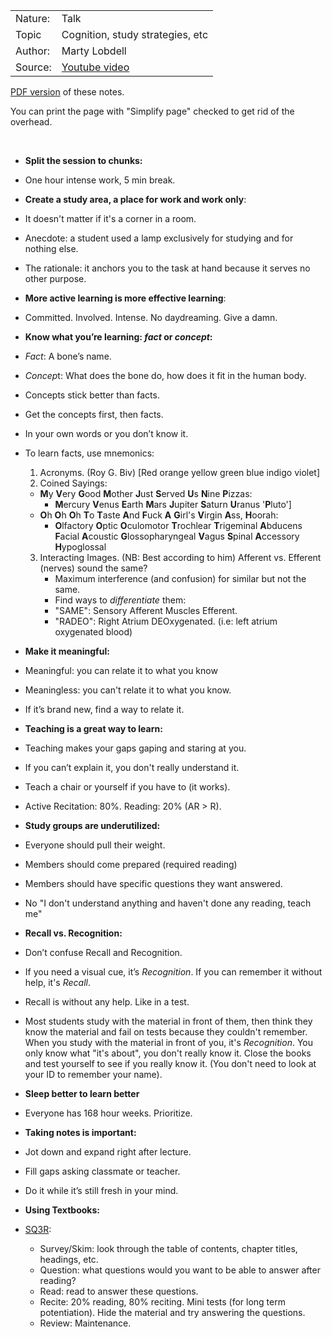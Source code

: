 |      |     |
|------|-----|
|Nature: | Talk|
|Topic   | Cognition, study strategies, etc|
|Author: | Marty Lobdell|
|Source: | [Youtube video](https://www.youtube.com/watch?v=IlU-zDU6aQ0)|

[PDF version](https://github.com/jhadjar/Notes/blob/master/Study%20Less%2C%20Study%20Smart%20-%20Marty%20Lobdell/Study%20Less%2C%20Study%20Smart%20-%20Marty%20Lobdell.pdf) of these notes.

You can print the page with "Simplify page" checked to get rid of the overhead.

&nbsp;

* __Split the session to chunks:__ 
 * One hour intense work, 5 min break.
* __Create a study area, a place for work and work only__:
 * It doesn't matter if it's a corner in a room.
 * Anecdote: a student used a lamp exclusively for studying and for nothing else.
 * The rationale: it anchors you to the task at hand because it serves no other purpose.

* __More active learning is more effective learning__:
 * Committed. Involved. Intense. No daydreaming. Give a damn.

* __Know what you’re learning: *fact* or *concept*:__
 * *Fact*: A bone’s name.
 * *Concep*t: What does the bone do, how does it fit in the human body.
 * Concepts stick better than facts.
 * Get the concepts first, then facts.
 * In your own words or you don’t know it.

 * To learn facts, use mnemonics:
    1. Acronyms. (Roy G. Biv) [Red orange yellow green blue indigo violet]
    2. Coined Sayings:
      * **M**y **V**ery **G**ood **M**other **J**ust **S**erved **U**s **N**ine **P**izzas:
        * **M**ercury **V**enus **E**arth **M**ars **J**upiter **S**aturn **U**ranus '**P**luto']
      * **O**h **O**h **O**h **T**o **T**aste **A**nd **F**uck **A** **G**irl's **V**irgin **A**ss, **H**oorah:
        * **O**lfactory **O**ptic **O**culomotor **T**rochlear **T**rigeminal **A**bducens **F**acial **A**coustic **G**lossopharyngeal **V**agus **S**pinal **A**ccessory **H**ypoglossal
    3. Interacting Images. (NB: Best according to him)
      Afferent vs. Efferent (nerves) sound the same?
        * Maximum interference (and confusion) for similar but not the same.
        * Find ways to *differentiate* them:
         * "SAME": Sensory Afferent Muscles Efferent.
         * "RADEO": Right Atrium DEOxygenated. (i.e: left atrium oxygenated blood)

* __Make it meaningful:__
 * Meaningful: you can relate it to what you know
 * Meaningless: you can't relate it to what you know.
 * If it’s brand new, find a way to relate it.

* __Teaching is a great way to learn:__
 * Teaching makes your gaps gaping and staring at you.
 * If you can’t explain it, you don't really understand it.
 * Teach a chair or yourself if you have to (it works).
 * Active Recitation: 80%. Reading: 20% (AR > R).

* __Study groups are underutilized:__
 * Everyone should pull their weight.
 * Members should come prepared (required reading)
 * Members should have specific questions they want answered.
  * No "I don't understand anything and haven't done any reading, teach me"
 

* __Recall vs. Recognition:__
 * Don’t confuse Recall and Recognition.
 * If you need a visual cue, it’s *Recognition*. If you can remember it without help, it's *Recall*.
 * Recall is without any help. Like in a test.
 * Most students study with the material in front of them, then think they know the material and fail on tests because they couldn't remember. When you study with the material in front of you, it's *Recognition*. You only know what "it's about", you don't really know it. Close the books and test yourself to see if you really know it. (You don't need to look at your ID to remember your name).

* __Sleep better to learn better__
 * Everyone has 168 hour weeks. Prioritize.

* __Taking notes is important:__
 * Jot down and expand right after lecture.
 * Fill gaps asking classmate or teacher.
 * Do it while it’s still fresh in your mind.

* __Using Textbooks:__
 * [SQ3R](https://en.wikipedia.org/wiki/SQ3R):
    * Survey/Skim: look through the table of contents, chapter titles, headings, etc.
    * Question: what questions would you want to be able to answer after reading?
    * Read: read to answer these questions.
    * Recite: 20% reading, 80% reciting. Mini tests (for long term potentiation). Hide the material and try answering the questions.
    * Review: Maintenance.
